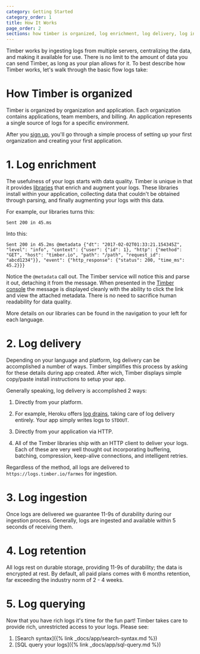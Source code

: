 ```yaml
---
category: Getting Started
category_order: 1
title: How It Works
page_order: 2
sections: how timber is organized, log enrichment, log delivery, log ingestion, log retention, log querying
---
```


Timber works by ingesting logs from multiple servers, centralizing the data, and making it
available for use. There is no limit to the amount of data you can send Timber, as long as
your plan allows for it. To best describe how Timber works, let's walk through the basic
flow logs take:


# How Timber is organized

Timber is organized by organization and application. Each organization contains applications,
team members, and billing. An application represents a single source of logs for a specific
environment.

After you [sign up](https://app.timber.io), you'll go through a simple process of setting up
your first organization and creating your first application.


# 1. Log enrichment

The usefulness of your logs starts with data quality. Timber is unique in that it provides
[libraries](https://github.com/timberio) that enrich and augment your logs. These libraries
install within your application, collecting data that couldn't be obtained through parsing,
and finally augmenting your logs with this data.

For example, our libraries turns this:

```
Sent 200 in 45.ms
```

Into this:

```
Sent 200 in 45.2ms @metadata {"dt": "2017-02-02T01:33:21.154345Z", "level": "info", "context": {"user": {"id": 1}, "http": {"method": "GET", "host": "timber.io", "path": "/path", "request_id": "abcd1234"}}, "event": {"http_response": {"status": 200, "time_ms": 45.2}}}
```

Notice the `@metadata` call out. The Timber service will notice this and parse it out,
detaching it from the message. When presented in the [Timber console](https://app.timber.io)
the message is displayed cleanly with the ability to click the link and view the attached
metadata. There is no need to sacrifice human readability for data quality.

More details on our libraries can be found in the navigation to your left for each language.


# 2. Log delivery

Depending on your language and platform, log delivery can be accomplished a number of ways.
Timber simplifies this process by asking for these details during app created. After wich,
Timber displays simple copy/paste install instructions to setup your app.

Generally speaking, log delivery is accomplished 2 ways:

1. Directly from your platform.
  1. For example, Heroku offers [log drains](https://devcenter.heroku.com/articles/log-drains),
     taking care of log delivery entirely. Your app simply writes logs to `STDOUT`.

2. Directly from your application via HTTP.
  1. All of the Timber libraries ship with an HTTP client to deliver your logs. Each of these
     are very well thought out incorporating buffering, batching, compression, keep-alive
     connections, and intelligent retries.

Regardless of the method, all logs are delivered to `https://logs.timber.io/farmes` for ingestion.


# 3. Log ingestion

Once logs are delivered we guarantee 11-9s of durability during our ingestion process. Generally,
logs are ingested and available within 5 seconds of receiving them.


# 4. Log retention

All logs rest on durable storage, providing 11-9s of durability; the data is encrypted at rest.
By default, all paid plans comes with 6 months retention, far exceeding the industry norm of
2 - 4 weeks.


# 5. Log querying

Now that you have rich logs it's time for the fun part! Timber takes care to provide rich,
unrestricted access to your logs. Please see:

1. [Search syntax]({% link _docs/app/search-syntax.md %})
2. [SQL query your logs]({% link _docs/app/sql-query.md %})